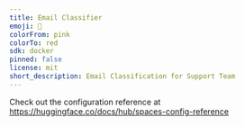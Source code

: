 ```yaml
---
title: Email Classifier
emoji: 🏢
colorFrom: pink
colorTo: red
sdk: docker
pinned: false
license: mit
short_description: Email Classification for Support Team
---
```


Check out the configuration reference at https://huggingface.co/docs/hub/spaces-config-reference
